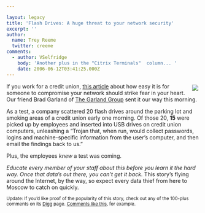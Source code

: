 ```yaml
---

layout: legacy
title: 'Flash Drives: A huge threat to your network security'
excerpt: ''
author:
  name: Trey Reeme
  twitter: creeme
comments:
  - author: VSelfridge
    body: 'Another plus in the "Citrix Terminals"  column... '
    date: 2006-06-12T03:41:25.000Z
---
```


<p><a href="http://www.darkreading.com/document.asp?doc_id=95556&#38;WT.svl=column1_1"><img src="/images/legacy/flashdrive.jpg" style="float:right; margin: 4px;"></a>If you work for a credit union, <a href="http://www.darkreading.com/document.asp?doc_id=95556&#38;WT.svl=column1_1">this article</a> about how easy it is for someone to compromise your network should strike fear in your heart.  Our friend Brad Garland of <a href="http://www.thegarlandgroup.net">The Garland Group</a> sent it our way this morning.</p>
<p>As a test, a company scattered 20 flash drives around the parking lot and smoking areas of a credit union early one morning.  Of those 20, <strong>15</strong> were picked up by employees and inserted into <span class="caps">USB</span> drives on credit union computers, unleashing a &#8220;Trojan that, when run, would collect passwords, logins and machine-specific information from the user’s computer, and then email the findings back to us.&#8221;</p>
<p>Plus, the employees <em>knew</em> a test was coming.</p>
<p><em>Educate every member of your staff about this before you learn it the hard way.  Once that data&#8217;s out there, you can&#8217;t get it back.</em>  This story&#8217;s flying around the Internet, by the way, so expect every data thief from here to Moscow to catch on quickly.</p>
<p><sup>Update: If you&#8217;d like proof of the popularity of this story, check out any of the 100-plus comments on its <a href="http://digg.com/security/Social_Engineering,_the_USB_Way">Digg</a> page.  <a href="http://digg.com/security/Social_Engineering,_the_USB_Way#c1913634">Comments like this</a>, for example.</sup></p>